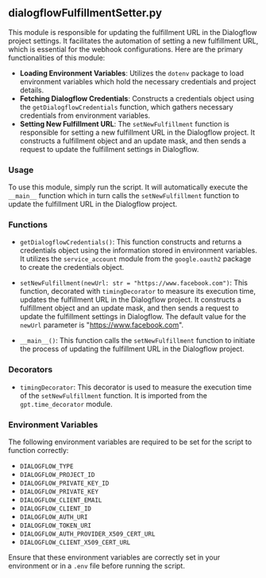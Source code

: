## dialogflowFulfillmentSetter.py

This module is responsible for updating the fulfillment URL in the Dialogflow project settings. It facilitates the automation of setting a new fulfillment URL, which is essential for the webhook configurations. Here are the primary functionalities of this module:

- **Loading Environment Variables**: Utilizes the `dotenv` package to load environment variables which hold the necessary credentials and project details.
- **Fetching Dialogflow Credentials**: Constructs a credentials object using the `getDialogflowCredentials` function, which gathers necessary credentials from environment variables.
- **Setting New Fulfillment URL**: The `setNewFulfillment` function is responsible for setting a new fulfillment URL in the Dialogflow project. It constructs a fulfillment object and an update mask, and then sends a request to update the fulfillment settings in Dialogflow.

### Usage

To use this module, simply run the script. It will automatically execute the `__main__` function which in turn calls the `setNewFulfillment` function to update the fulfillment URL in the Dialogflow project.

### Functions

- `getDialogflowCredentials()`: This function constructs and returns a credentials object using the information stored in environment variables. It utilizes the `service_account` module from the `google.oauth2` package to create the credentials object.

- `setNewFulfillment(newUrl: str = "https://www.facebook.com")`: This function, decorated with `timingDecorator` to measure its execution time, updates the fulfillment URL in the Dialogflow project. It constructs a fulfillment object and an update mask, and then sends a request to update the fulfillment settings in Dialogflow. The default value for the `newUrl` parameter is "https://www.facebook.com".

- `__main__()`: This function calls the `setNewFulfillment` function to initiate the process of updating the fulfillment URL in the Dialogflow project.

### Decorators

- `timingDecorator`: This decorator is used to measure the execution time of the `setNewFulfillment` function. It is imported from the `gpt.time_decorator` module.

### Environment Variables

The following environment variables are required to be set for the script to function correctly:

- `DIALOGFLOW_TYPE`
- `DIALOGFLOW_PROJECT_ID`
- `DIALOGFLOW_PRIVATE_KEY_ID`
- `DIALOGFLOW_PRIVATE_KEY`
- `DIALOGFLOW_CLIENT_EMAIL`
- `DIALOGFLOW_CLIENT_ID`
- `DIALOGFLOW_AUTH_URI`
- `DIALOGFLOW_TOKEN_URI`
- `DIALOGFLOW_AUTH_PROVIDER_X509_CERT_URL`
- `DIALOGFLOW_CLIENT_X509_CERT_URL`

Ensure that these environment variables are correctly set in your environment or in a `.env` file before running the script.
